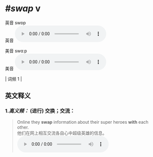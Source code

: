 # ***\#swap*** v
英音 swɒp  
英音
<audio src="./media/swap-B.aac" controls="controls"></audio>

美音 swɑːp  
美音
<audio src="./media/swap.aac" controls="controls"></audio>



| 词频 1 |  

英文释义
---
### 1.*高义频：* **(进行) 交换；交流：**  

 > Online they **swap** information about their super heroes **with** each other.   
 > 他们在网上相互交流各自心中超级英雄的信息。    
<audio src="./media/swap-1.aac" controls="controls"></audio>



